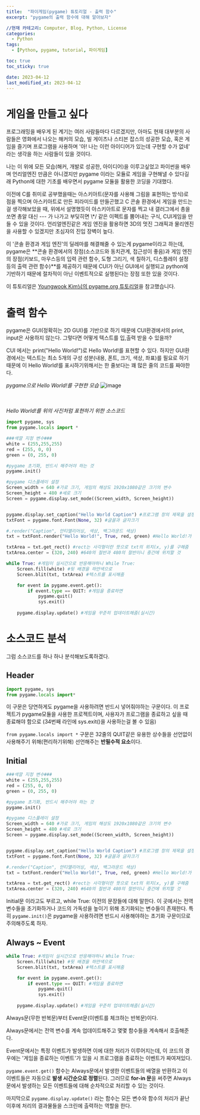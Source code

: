 ```yaml
---
title:  "파이게임(pygame) 튜토리얼 - 출력 함수"
excerpt: "pygame의 출력 함수에 대해 알아보자"

//현재 카테고리: Computer, Blog, Python, License
categories:
  - Python
tags:
  - [Python, pygame, tutorial, 파이게임]

toc: true
toc_sticky: true

date: 2023-04-12
last_modified_at: 2023-04-12
---
```


# 게임을 만들고 싶다
프로그래밍을 배우게 된 계기는 여러 사람들마다 다르겠지만, 아마도 현재 대부분의 사람들은 영화에서 나오는 해커의 모습, 빌 게이츠나 스티븐 잡스의 성공한 모습, 혹은 게임을 즐기며 프로그램을 사용하며 '아! 나는 이런 아이디어가 있는데 구현할 수가 없네' 라는 생각을 하는 사람들이 있을 것이다.

나는 이 위에 모든 모습(해커, 개발로 성공한, 아이디어)을 이루고싶었고 파이썬을 배우며 언리얼엔진 만큼은 아니겠지만 pygame 이라는 모듈로 게임을 구현해낼 수 있다길래 Python에 대한 기초를 배우면서 pygame 모듈을 활용한 코딩을 기대했다.

이전에 C를 취미로 공부했을때는 아스키아트(문자를 사용해 그림을 표현하는 방식)로 점을 찍으며 아스키아트로 만든 피라미드를 만들곤했고 C 콘솔 환경에서 게임을 만드는 걸 생각해보았을 때, 위에서 설명했듯이 아스키아트로 문자를 찍고 내 갤러그에서 총을 쏘면 총알 대신 --- 가 나가고 부딪히면 \\*/ 같은 이펙트를 뿜어내는 구식, CUI게임을 만들 수 있을 것이다. 언리얼엔진같은 게임 엔진을 활용하면 3D의 멋진 그래픽과 물리엔진을 사용할 수 있겠지만 초심자의 진입 장벽이 높다.

이 '콘솔 환경과 게임 엔진'의 딜레마를 해결해줄 수 있는게 pygame이라고 하는데, pygame은 **콘솔 환경에서의 장점(소스코드와 동치관계, 접근성이 좋음)과 게임 엔진의 장점(키보드, 마우스등의 입력 관련 함수, 도형 그리기, 색 칠하기, 디스플레이 설정 등의 출력 관련 함수)**를 제공하기 때문에 CUI가 아닌 GUI에서 실행되고 python에 기반하기 때문에 절차적이 아닌 이벤트적으로 실행된다는 장점 또한 있을 것이다. 

이 튜토리얼은 [Youngwook Kim님의 pygame.org 튜토리얼](https://www.pygame.org/docs/tut/ko/%EB%B9%A8%EA%B0%84%EB%B8%94%EB%A1%9D%20%EA%B2%80%EC%9D%80%EB%B8%94%EB%A1%9D/%EA%B0%9C%EC%9A%94.html)을 참고했습니다.

# 출력 함수
pygame은 GUI(정확히는 2D GUI)를 기반으로 하기 때문에 CUI환경에서의 print, input은 사용하지 않는다. 그렇다면 어떻게 텍스트를 입,출력 받을 수 있을까?

CUI 에서는 print("Hello World!")로 Hello World!를 표현할 수 있다. 하지만 GUI환경에서는 텍스트는 최소 5개의 구성 성분(내용, 폰트, 크기, 색상, 좌표)를 필요로 하기 때문에 이 Hello World!를 표시하기위해서는 한 줄보다는 꽤 많은 줄의 코드를 짜야한다.

*pygame으로 Hello World!를 구현한 모습*
![image](https://user-images.githubusercontent.com/128434645/231084025-972d1eed-331a-49cd-96b1-4b2ca3c9edc1.png)
<br><br><br>

*Hello World!를 위의 사진처럼 표현하기 위한 소스코드*
```python
import pygame, sys
from pygame.locals import *

###색깔 지정 변수###
white = (255,255,255)
red = (255, 0, 0)
green = (0, 255, 0)

#pygame 초기화, 반드시 해주어야 하는 것
pygame.init()

#pygame 디스플레이 설정
Screen_width = 640 #가로 크기, 게임의 해상도 1920x1080같은 크기의 변수
Screen_height = 480 #세로 크기
Screen = pygame.display.set_mode((Screen_width, Screen_height))


pygame.display.set_caption("Hello World Caption") #프로그램 창의 제목을 설정
txtFont = pygame.font.Font(None, 32) #글꼴과 글자크기

#.render("Caption", 안티앨리어싱, 색상, 백그라운드 색상)
txt = txtFont.render("Hello World!", True, red, green) #Hello World!가 여기에 들어간다.

txtArea = txt.get_rect() #rect는 사각형이란 뜻으로 txt의 위치(x, y)를 구해줌
txtArea.center = (320, 240) #640의 절반과 480의 절반이니 중간에 위치할 것

while True: #게임이 실시간으로 반응해야하니 While True:
    Screen.fill(white) #뒷 배경을 하얀색으로
    Screen.blit(txt, txtArea) #텍스트를 표시해줌

    for event in pygame.event.get(): 
        if event.type == QUIT: #게임을 종료하면
            pygame.quit()
            sys.exit()
    
    pygame.display.update() #게임을 꾸준히 업데이트해줌(실시간)
```

# 소스코드 분석
그럼 소스코드를 하나 하나 분석해보도록하겠다.

## Header
``` python
import pygame, sys
from pygame.locals import*
```
이 구문은 당연하게도 pygame을 사용하려면 반드시 넣어줘야하는 구문이다. 이 프로젝트가 pygame모듈을 사용한 프로젝트이며, 사용자가 프로그램을 종료하고 싶을 때 종료해야 함으로 (34번째 라인에 sys.exit()을 사용하는걸 볼 수 있음)

``from pygame.locals import *`` 구문은 32줄의 QUIT같은 유용한 상수들을 선언없이 사용해주기 위해(편리하기위해) 선언해주는 **반필수적 요소**이다.

## Initial
``` python
###색깔 지정 변수###
white = (255,255,255)
red = (255, 0, 0)
green = (0, 255, 0)

#pygame 초기화, 반드시 해주어야 하는 것
pygame.init()

#pygame 디스플레이 설정
Screen_width = 640 #가로 크기, 게임의 해상도 1920x1080같은 크기의 변수
Screen_height = 480 #세로 크기
Screen = pygame.display.set_mode((Screen_width, Screen_height))


pygame.display.set_caption("Hello World Caption") #프로그램 창의 제목을 설정
txtFont = pygame.font.Font(None, 32) #글꼴과 글자크기

#.render("Caption", 안티앨리어싱, 색상, 백그라운드 색상)
txt = txtFont.render("Hello World!", True, red, green) #Hello World!가 여기에 들어간다.

txtArea = txt.get_rect() #rect는 사각형이란 뜻으로 txt의 위치(x, y)를 구해줌
txtArea.center = (320, 240) #640의 절반과 480의 절반이니 중간에 위치할 것
```
Initial문 이라고도 부르고, while True: 이전의 문장들에 대해 말한다. 이 곳에서는 전역 변수들을 초기화하거나 코드의 가독성을 높이기 위해 초기화되는 변수들이 존재한다. 특히
``pygame.init()``은 pygame을 사용하려면 반드시 사용해야하는 초기화 구문이므로 주의해주도록 하자.

## Always ~ Event
``` python
while True: #게임이 실시간으로 반응해야하니 While True:
    Screen.fill(white) #뒷 배경을 하얀색으로
    Screen.blit(txt, txtArea) #텍스트를 표시해줌

    for event in pygame.event.get(): 
        if event.type == QUIT: #게임을 종료하면
            pygame.quit()
            sys.exit()
    
    pygame.display.update() #게임을 꾸준히 업데이트해줌(실시간)
```
Always문(무한 반복문)부터 Event문(이벤트를 체크하는 반복문)이다.

Always문에서는 전역 변수를 계속 업데이트해주고 몇몇 함수들을 계속해서 호출해준다.

Event문에서는 특정 이벤트가 발생하면 이에 대한 처리가 이루어지는데, 이 코드의 경우에는 '게임을 종료하는 이벤트'가 있을 시 프로그램을 종료하는 이벤트가 짜여져있다.

``pygame.event.get()`` 함수는 Always문에서 발생한 이벤트들의 배열을 반환하고 이 이벤트들은 자동으로 **발생 시간순으로 정렬**된다. 그러므로 **for-in 문**을 써주면 Always문에서 발생하는 모든 이벤트들에 대해 순차적으로 처리할 수 있는 것이다.


마지막으로 ``pygame.display.update()`` 라는 함수는 모든 변수와 함수의 처리가 끝난 이후에 처리의 결과물들을 스크린에 출력하는 역할을 한다.